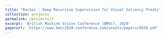 ```yaml
---
title: "RecSal : Deep Recursive Supervision for Visual Saliency Prediction"
collection: projects
permalink: /projects/3
excerpt: 'British Machine Vision Conference (BMVC), 2020'
paperurl: 'https://www.bmvc2020-conference.com/assets/papers/0539.pdf'
---
```

